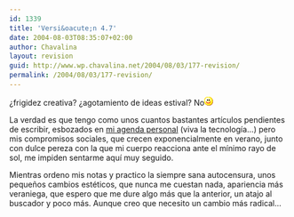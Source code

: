 ```yaml
---
id: 1339
title: 'Versi&oacute;n 4.7'
date: 2004-08-03T08:35:07+02:00
author: Chavalina
layout: revision
guid: http://www.wp.chavalina.net/2004/08/03/177-revision/
permalink: /2004/08/03/177-revision/
---
```

&iquest;frigidez creativa? &iquest;agotamiento de ideas estival? No![emo](/imagenes/emoticonos/sonrisa.gif) 

La verdad es que tengo como unos cuantos bastantes art&iacute;culos pendientes de escribir, esbozados en <a href=http://www.chavalina.net/imagenes/fotos/sugerencias.jpg target=&prime;_blank&prime;>mi agenda personal</a> (viva la tecnolog&iacute;a&#8230;) pero mis compromisos sociales, que crecen exponencialmente en verano, junto con dulce pereza con la que mi cuerpo reacciona ante el m&iacute;nimo rayo de sol, me impiden sentarme aqu&iacute; muy seguido.

Mientras ordeno mis notas y practico la siempre sana autocensura, unos peque&ntilde;os cambios est&eacute;ticos, que nunca me cuestan nada, apariencia m&aacute;s veraniega, que espero que me dure algo m&aacute;s que la anterior, un atajo al buscador y poco m&aacute;s. Aunque creo que necesito un cambio m&aacute;s radical&#8230;